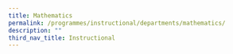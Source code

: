 ```yaml
---
title: Mathematics
permalink: /programmes/instructional/departments/mathematics/
description: ""
third_nav_title: Instructional
---
```

